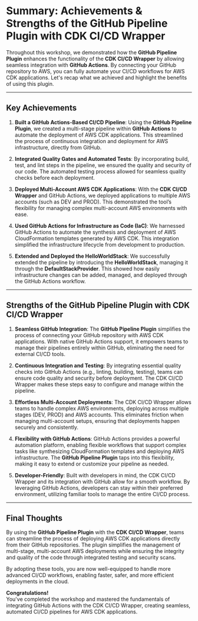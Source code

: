 
# Summary: Achievements & Strengths of the GitHub Pipeline Plugin with CDK CI/CD Wrapper

Throughout this workshop, we demonstrated how the **GitHub Pipeline Plugin** enhances the functionality of the **CDK CI/CD Wrapper** by allowing seamless integration with **GitHub Actions**. By connecting your GitHub repository to AWS, you can fully automate your CI/CD workflows for AWS CDK applications. Let's recap what we achieved and highlight the benefits of using this plugin.

---

## Key Achievements

1. **Built a GitHub Actions-Based CI/CD Pipeline**:
   Using the **GitHub Pipeline Plugin**, we created a multi-stage pipeline within **GitHub Actions** to automate the deployment of AWS CDK applications. This streamlined the process of continuous integration and deployment for AWS infrastructure, directly from GitHub.

2. **Integrated Quality Gates and Automated Tests**:
   By incorporating build, test, and lint steps in the pipeline, we ensured the quality and security of our code. The automated testing process allowed for seamless quality checks before each deployment.

3. **Deployed Multi-Account AWS CDK Applications**:
   With the **CDK CI/CD Wrapper** and GitHub Actions, we deployed applications to multiple AWS accounts (such as DEV and PROD). This demonstrated the tool’s flexibility for managing complex multi-account AWS environments with ease.

4. **Used GitHub Actions for Infrastructure as Code (IaC)**:
   We harnessed GitHub Actions to automate the synthesis and deployment of AWS CloudFormation templates generated by AWS CDK. This integration simplified the infrastructure lifecycle from development to production.

5. **Extended and Deployed the HelloWorldStack**:
   We successfully extended the pipeline by introducing the **HelloWorldStack**, managing it through the **DefaultStackProvider**. This showed how easily infrastructure changes can be added, managed, and deployed through the GitHub Actions workflow.

---

## Strengths of the GitHub Pipeline Plugin with CDK CI/CD Wrapper

1. **Seamless GitHub Integration**:
   The **GitHub Pipeline Plugin** simplifies the process of connecting your GitHub repository with AWS CDK applications. With native GitHub Actions support, it empowers teams to manage their pipelines entirely within GitHub, eliminating the need for external CI/CD tools.

2. **Continuous Integration and Testing**:
   By integrating essential quality checks into GitHub Actions (e.g., linting, building, testing), teams can ensure code quality and security before deployment. The CDK CI/CD Wrapper makes these steps easy to configure and manage within the pipeline.

3. **Effortless Multi-Account Deployments**:
   The CDK CI/CD Wrapper allows teams to handle complex AWS environments, deploying across multiple stages (DEV, PROD) and AWS accounts. This eliminates friction when managing multi-account setups, ensuring that deployments happen securely and consistently.

4. **Flexibility with GitHub Actions**:
   GitHub Actions provides a powerful automation platform, enabling flexible workflows that support complex tasks like synthesizing CloudFormation templates and deploying AWS infrastructure. The **GitHub Pipeline Plugin** taps into this flexibility, making it easy to extend or customize your pipeline as needed.

5. **Developer-Friendly**:
   Built with developers in mind, the CDK CI/CD Wrapper and its integration with GitHub allow for a smooth workflow. By leveraging GitHub Actions, developers can stay within their preferred environment, utilizing familiar tools to manage the entire CI/CD process.

---

## Final Thoughts

By using the **GitHub Pipeline Plugin** with the **CDK CI/CD Wrapper**, teams can streamline the process of deploying AWS CDK applications directly from their GitHub repositories. The plugin simplifies the management of multi-stage, multi-account AWS deployments while ensuring the integrity and quality of the code through integrated testing and security scans.

By adopting these tools, you are now well-equipped to handle more advanced CI/CD workflows, enabling faster, safer, and more efficient deployments in the cloud.

<div class="workshop-congrats-box">
  <strong class="workshop-congrats-title">Congratulations!</strong><br/>
You've completed the workshop and mastered the fundamentals of integrating GitHub Actions with the CDK CI/CD Wrapper, creating seamless, automated CI/CD pipelines for AWS CDK applications.
</div>
